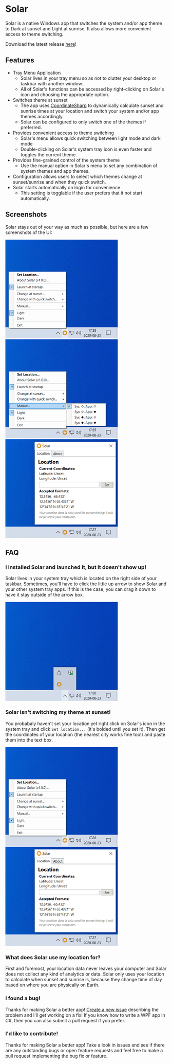 # Solar

Solar is a native Windows app that switches the system and/or app theme to Dark at sunset and Light at sunrise. It also allows more convenient access to theme switching.

Download the latest release [here](https://github.com/AlpacaFur/Solar/releases/tag/v1.0.0)!

## Features
- Tray Menu Application
  - Solar lives in your tray menu so as not to clutter your desktop or taskbar with another window.
  - All of Solar's functions can be accessed by right-clicking on Solar's icon and choosing the appropriate option.
- Switches theme at sunset
  - The app uses [CoordinateSharp](https://github.com/Tronald/CoordinateSharp) to dynamically calculate sunset and sunrise times at your location and switch your system and/or app themes accordingly.
  - Solar can be configured to only switch one of the themes if preferred.
- Provides convenient access to theme switching
  - Solar's menu allows quick switching between light mode and dark mode
  - Double-clicking on Solar's system tray icon is even faster and toggles the current theme.
- Provides fine-grained control of the system theme
  - Use the manual option in Solar's menu to set any combination of system themes and app themes.
- Configuration allows users to select which themes change at sunset/sunrise and when they quick switch. 
- Solar starts automatically on login for convenience
  - This setting is togglable if the user prefers that it not start automatically.
  
## Screenshots
Solar stays out of your way as much as possible, but here are a few screenshots of the UI:

<img src="Readme_Images/icon_menu.png" alt="The icon menu" width="350px"/><img src="Readme_Images/manual_menu.png" alt="The manual submenu" width="350px"/><img src="Readme_Images/location_menu.png" alt="The location window" width="350px"/>

## FAQ
### I installed Solar and launched it, but it doesn't show up!
Solar lives in your system tray which is located on the right side of your taskbar. Sometimes, you'll have to click the little up arrow to show Solar and your other system tray apps. If this is the case, you can drag it down to have it stay outside of the arrow box.

<img src="Readme_Images/hidden_icon.png" alt="Sometimes the icon hides within the system tray arrow" width="350px"/> 

### Solar isn't switching my theme at sunset!
You probabaly haven't set your location yet right click on Solar's icon in the system tray and click `Set location...` (it's bolded until you set it). Then get the coordinates of your location (the nearest city works fine too!) and paste them into the text box. 

<img src="Readme_Images/icon_menu.png" alt="Open up the icon menu" width="350px"/><img src="Readme_Images/location_menu.png" alt="Then click on Set Location..." width="350px"/> 

### What does Solar use my location for?
First and foremost, your location data never leaves your computer and Solar does not collect any kind of analytics or data. Solar only uses your location to calculate when sunset and sunrise is, because they change time of day based on where you are physically on Earth.

### I found a bug!
Thanks for making Solar a better app! [Create a new issue](https://github.com/AlpacaFur/Solar/issues/new/choose) describing the problem and I'll get working on a fix! If you know how to write a WPF app in C#, then you can also submit a pull request if you prefer.

### I'd like to contribute!
Thanks for making Solar a better app! Take a look in issues and see if there are any outstanding bugs or open feature requests and feel free to make a pull request implementing the bug fix or feature.
